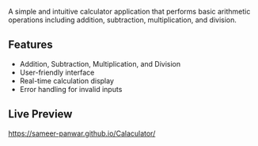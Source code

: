 A simple and intuitive calculator application that performs basic arithmetic operations including addition, subtraction, multiplication, and division.


## Features
- Addition, Subtraction, Multiplication, and Division
- User-friendly interface
- Real-time calculation display
- Error handling for invalid inputs

## Live Preview
https://sameer-panwar.github.io/Calaculator/
